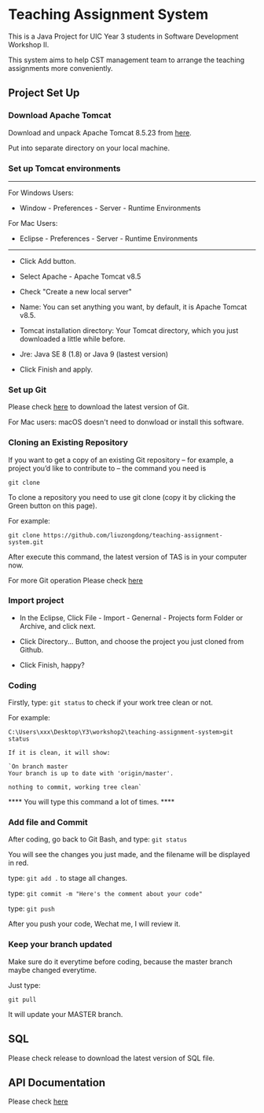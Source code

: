 # Teaching Assignment System
  This is a Java Project for UIC Year 3 students in Software Development Workshop II.

  This system aims to help CST management team to arrange the teaching assignments more conveniently.

## Project Set Up
### Download Apache Tomcat

  Download and unpack Apache Tomcat 8.5.23 from 
  [here](http://mirrors.tuna.tsinghua.edu.cn/apache/tomcat/tomcat-8/v8.5.23/bin/apache-tomcat-8.5.23.zip). 

  Put into separate directory on your local machine.

### Set up Tomcat environments
  ---

  For Windows Users:
  * Window - Preferences - Server - Runtime Environments

  For Mac Users:
  * Eclipse - Preferences - Server - Runtime Environments
  ---


  * Click Add button.

  * Select Apache - Apache Tomcat v8.5

  * Check "Create a new local server"

  * Name: You can set anything you want, by default, it is Apache Tomcat v8.5.

  * Tomcat installation directory: Your Tomcat directory, which you just downloaded a little while before.

  * Jre: Java SE 8 (1.8) or Java 9 (lastest version)

  * Click Finish and apply.

### Set up Git

  Please check [here](https://git-scm.com/downloads) to download the latest version of Git.

  For Mac users: macOS doesn't need to donwload or install this software.

### Cloning an Existing Repository
  If you want to get a copy of an existing Git repository – for example,
  a project you’d like to contribute to – the command you need is

  `git clone`

  To clone a repository you need to use git clone <url> (copy it by clicking the Green button on this page). 
  
  For example:

  `git clone https://github.com/liuzongdong/teaching-assignment-system.git`

  After execute this command, the latest version of TAS is in your computer now.

  For more Git operation Please check [here](https://guides.github.com/)

### Import project

  * In the Eclipse, Click File - Import - Genernal - Projects form Folder or Archive, and click next.

  * Click Directory... Button, and choose the project you just cloned from Github.

  * Click Finish, happy?

### Coding

  Firstly, type: `git status` to check if your work tree clean or not.

  For example: 
  
  `C:\Users\xxx\Desktop\Y3\workshop2\teaching-assignment-system>git status`

    If it is clean, it will show:

    `On branch master
    Your branch is up to date with 'origin/master'.

    nothing to commit, working tree clean`

  **** You will type this command a lot of times. ****


### Add file and Commit

  After coding, go back to Git Bash, and type: `git status`

  You will see the changes you just made, and the filename will be displayed in red.

  type: `git add .` to stage all changes.

  type: `git commit -m "Here's the comment about your code"`

  type: `git push`

  After you push your code, Wechat me, I will review it.

### Keep your branch updated

  Make sure do it everytime before coding, because the master branch maybe changed everytime.

  Just type:

  `git pull`

  It will update your MASTER branch.

## SQL

  Please check release to download the latest version of SQL file.

## API Documentation

  Please check [here](http://111.121.193.214)
